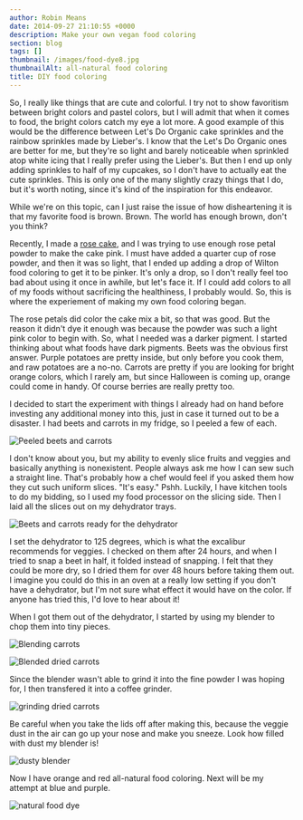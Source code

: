```yaml
---
author: Robin Means
date: 2014-09-27 21:10:55 +0000
description: Make your own vegan food coloring
section: blog
tags: []
thumbnail: /images/food-dye8.jpg
thumbnailAlt: all-natural food coloring
title: DIY food coloring
---
```


So, I really like things that are cute and colorful. I try not to show favoritism between bright colors and pastel colors, but I will admit that when it comes to food, the bright colors catch my eye a lot more. A good example of this would be the difference between Let's Do Organic cake sprinkles and the rainbow sprinkles made by Lieber's. I know that the Let's Do Organic&nbsp;ones are better for me, but they're so light and barely noticeable when sprinkled atop white icing that I really prefer using the Lieber's. But then I end up only adding sprinkles to half of my cupcakes, so I don't have to actually eat the cute sprinkles. This is only one of the many slightly crazy things that I do, but it's worth noting, since it's kind of the inspiration for this endeavor.

While we're on this topic, can I just raise the issue of how disheartening it is that my favorite food is brown. Brown. The world has enough brown, don't you think?

Recently, I made a [rose cake](http://vegandollhouse.com/recipes/pistachio-rose-cake), and I was trying to use enough rose petal powder to make the cake pink. I must have added a quarter cup of rose powder, and then it was so light, that I ended up adding a drop of Wilton food coloring to get it to be pinker. It's only a drop, so I don't really feel too bad about using it once in awhile, but let's face it. If I could add colors to all of my foods without sacrificing the healthiness, I probably would. So, this is where the experiement of making my own food coloring began.

The rose petals did color the cake mix a bit, so that was good. But the reason it didn't dye it enough was because the powder was such a light pink color to begin with. So, what I needed was a darker pigment. I started thinking about what foods have dark pigments. Beets was the obvious first answer. Purple potatoes are pretty inside, but only before you cook them, and raw potatoes are a no-no. Carrots are pretty if you are looking for bright orange colors, which I rarely am, but since Halloween is coming up, orange could come in handy. Of course berries are really pretty too.

I decided to start the experiment with things I already had on hand before investing any additional money into this, just in case it turned out to be a disaster. I had beets and carrots in my fridge, so I peeled a few of each.

![Peeled beets and carrots](/images/food-colors1.jpg)

I don't know about you, but my ability to evenly slice fruits and veggies and basically anything is nonexistent. People always ask me how I can sew such a straight line. That's probably how a chef would feel if you asked them how they cut such uniform slices. "It's easy." Pshh. Luckily, I have kitchen tools to do my bidding, so I used my food processor on the slicing side. Then I laid all the slices out on my dehydrator trays.

![Beets and carrots ready for the dehydrator](/images/food-colors2.jpg)

I set the dehydrator to 125 degrees, which is what the excalibur recommends for veggies. I checked on them after 24 hours, and when I tried to snap a beet in half, it folded instead of snapping. I felt that they could be more dry, so I dried them for over 48 hours before taking them out. I imagine you could do this in an oven at a really low setting if you don't have a dehydrator, but I'm not sure what effect it would have on the color. If anyone has tried this, I'd love to hear about it!

When I got them out of the dehydrator, I started by using my blender to chop them into tiny pieces.

![Blending carrots](/images/food-dye1.jpg)

![Blended dried carrots](/images/food-dye2.jpg)

Since the blender wasn't able to grind it into the fine powder I was hoping for, I then transfered it into a coffee grinder.

![grinding dried carrots](/images/food-dye3.jpg)

Be careful when you take the lids off after making this, because the veggie dust in the air can go up your nose and make you sneeze. Look how filled with dust my blender is!

![dusty blender](/images/food-dye4.jpg)

Now I have orange and red all-natural food coloring. Next will be my attempt at blue and purple.

![natural food dye](/images/food-dye7.jpg)

